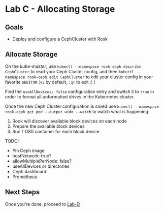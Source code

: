 # Lab C - Allocating Storage

## Goals

* Deploy and configure a CephCluster with Rook

## Allocate Storage

On the *kube-master*, use `kubectl --namespace rook-ceph describe CephCluster` to read your Ceph Cluster config, and then `kubectl --namespace rook-ceph edit CephCluster` to edit your cluster config in your favorite `$EDITOR` (`vi` by default, `:q!` to exit :) )

Find the `useAllDevices: false` configuration entry and switch it to `true` in order to format all unformatted drives in the Kubernetes cluster.

Once the new Ceph Cluster configuration is saved use `kubectl --namespace rook-ceph get pod --output wide --watch` to watch what is happening:

1. Rook will discover available block devices on each node
2. Prepare the available block devices
3. Run 1 OSD container for each block device

TODO:
- Pin Ceph image
- hostNetwork: true?
- allowMultiplePerNode: false?
- useAllDevices or directories
- Ceph dashboard
- Prometheus

## Next Steps

Once you're done, proceed to [Lab-D](Lab-D.md)

